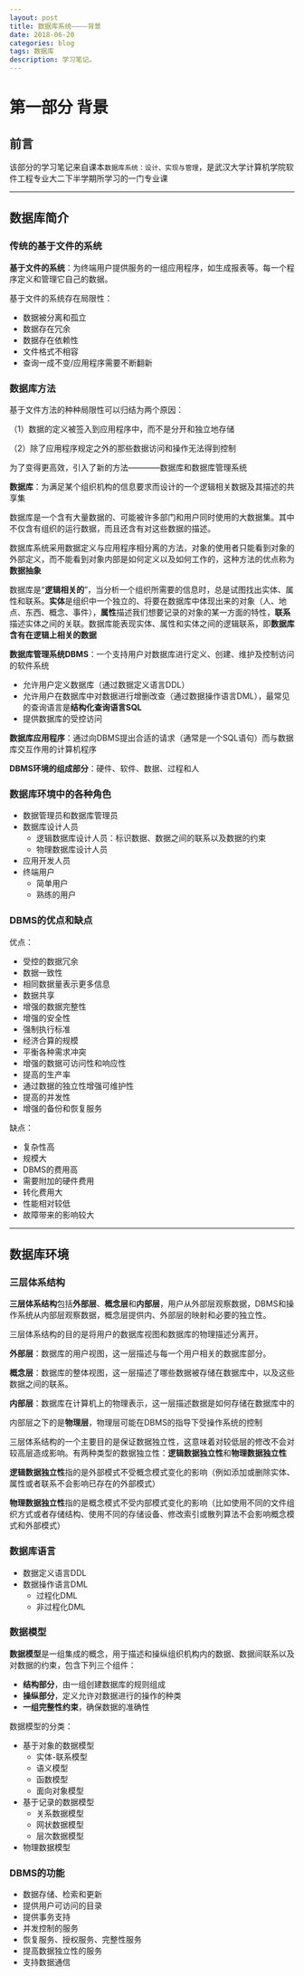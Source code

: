 ```yaml
---
layout: post
title: 数据库系统————背景
date: 2018-06-20
categories: blog
tags: 数据库
description: 学习笔记。
---
```


第一部分 背景
===
## 前言

该部分的学习笔记来自课本`数据库系统：设计、实现与管理`，是武汉大学计算机学院软件工程专业大二下半学期所学习的一门专业课

---
## 数据库简介

### 传统的基于文件的系统
**基于文件的系统**：为终端用户提供服务的一组应用程序，如生成报表等。每一个程序定义和管理它自己的数据。

基于文件的系统存在局限性：
- 数据被分离和孤立
- 数据存在冗余
- 数据存在依赖性
- 文件格式不相容
- 查询一成不变/应用程序需要不断翻新

### 数据库方法
基于文件方法的种种局限性可以归结为两个原因：

（1）数据的定义被签入到应用程序中，而不是分开和独立地存储

（2）除了应用程序规定之外的那些数据访问和操作无法得到控制

为了变得更高效，引入了新的方法————数据库和数据库管理系统

**数据库**：为满足某个组织机构的信息要求而设计的一个逻辑相关数据及其描述的共享集

数据库是一个含有大量数据的、可能被许多部门和用户同时使用的大数据集。其中不仅含有组织的运行数据，而且还含有对这些数据的描述。

数据库系统采用数据定义与应用程序相分离的方法，对象的使用者只能看到对象的外部定义，而不能看到对象内部是如何定义以及如何工作的，这种方法的优点称为**数据抽象**

数据库是“**逻辑相关的**”，当分析一个组织所需要的信息时，总是试图找出实体、属性和联系。**实体**是组织中一个独立的、将要在数据库中体现出来的对象（人、地点、东西、概念、事件），**属性**描述我们想要记录的对象的某一方面的特性，**联系**描述实体之间的关联。数据库能表现实体、属性和实体之间的逻辑联系，即**数据库含有在逻辑上相关的数据**

**数据库管理系统DBMS**：一个支持用户对数据库进行定义、创建、维护及控制访问的软件系统
- 允许用户定义数据库（通过数据定义语言DDL）
- 允许用户在数据库中对数据进行增删改查（通过数据操作语言DML），最常见的查询语言是**结构化查询语言SQL**
- 提供数据库的受控访问

**数据库应用程序**：通过向DBMS提出合适的请求（通常是一个SQL语句）而与数据库交互作用的计算机程序

**DBMS环境的组成部分**：硬件、软件、数据、过程和人
### 数据库环境中的各种角色
- 数据管理员和数据库管理员
- 数据库设计人员
  - 逻辑数据库设计人员：标识数据、数据之间的联系以及数据的约束 
  - 物理数据库设计人员
- 应用开发人员
- 终端用户
  - 简单用户
  - 熟练的用户
### DBMS的优点和缺点
优点：
- 受控的数据冗余
- 数据一致性
- 相同数据量表示更多信息
- 数据共享
- 增强的数据完整性
- 增强的安全性
- 强制执行标准
- 经济合算的规模
- 平衡各种需求冲突
- 增强的数据可访问性和响应性
- 提高的生产率
- 通过数据的独立性增强可维护性
- 提高的并发性
- 增强的备份和恢复服务

缺点：
- 复杂性高
- 规模大
- DBMS的费用高
- 需要附加的硬件费用
- 转化费用大
- 性能相对较低
- 故障带来的影响较大

---
## 数据库环境
### 三层体系结构
**三层体系结构**包括**外部层**、**概念层**和**内部层**，用户从外部层观察数据，DBMS和操作系统从内部层观察数据，概念层提供内、外部层的映射和必要的独立性。

三层体系结构的目的是将用户的数据库视图和数据库的物理描述分离开。

**外部层**：数据库的用户视图，这一层描述与每一个用户相关的数据库部分。

**概念层**：数据库的整体视图，这一层描述了哪些数据被存储在数据库中，以及这些数据之间的联系。

**内部层**：数据库在计算机上的物理表示，这一层描述数据是如何存储在数据库中的

内部层之下的是**物理层**，物理层可能在DBMS的指导下受操作系统的控制

三层体系结构的一个主要目的是保证数据独立性，这意味着对较低层的修改不会对较高层造成影响。有两种类型的数据独立性：**逻辑数据独立性**和**物理数据独立性**

**逻辑数据独立性**指的是外部模式不受概念模式变化的影响（例如添加或删除实体、属性或者联系不会影响已存在的外部模式）

**物理数据独立性**指的是概念模式不受内部模式变化的影响（比如使用不同的文件组织方式或者存储结构、使用不同的存储设备、修改索引或散列算法不会影响概念模式和外部模式）

### 数据库语言
- 数据定义语言DDL
- 数据操作语言DML
  - 过程化DML
  - 非过程化DML

### 数据模型
**数据模型**是一组集成的概念，用于描述和操纵组织机构内的数据、数据间联系以及对数据的约束，包含下列三个组件：
- **结构部分**，由一组创建数据库的规则组成
- **操纵部分**，定义允许对数据进行的操作的种类
- **一组完整性约束**，确保数据的准确性

数据模型的分类：

- 基于对象的数据模型
  - 实体-联系模型
  - 语义模型
  - 函数模型
  - 面向对象模型
- 基于记录的数据模型
  - 关系数据模型
  - 网状数据模型
  - 层次数据模型
- 物理数据模型

### DBMS的功能
- 数据存储、检索和更新
- 提供用户可访问的目录
- 提供事务支持
- 并发控制的服务
- 恢复服务、授权服务、完整性服务
- 提高数据独立性的服务
- 支持数据通信




